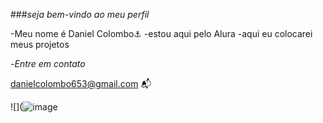 ###*seja bem-vindo ao meu perfil*

-Meu nome é Daniel Colombo⚓
-estou aqui pelo Alura
-aqui eu colocarei meus projetos 

-*Entre em contato*

danielcolombo653@gmail.com 📬

![](![image](https://github.com/colombo29/Colombo29/assets/170683438/580f0a4c-411c-4dcc-8f5a-078b059e8313)

